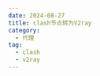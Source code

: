 ```yaml
---
date: 2024-08-27
title: clash节点转为V2ray
category:
  - 代理
tag:
  - clash
  - v2ray
---
```



<ClashToV2ray></ClashToV2ray>